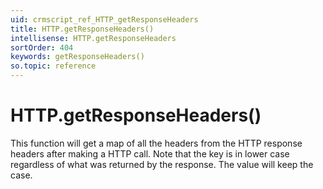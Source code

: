 ```yaml
---
uid: crmscript_ref_HTTP_getResponseHeaders
title: HTTP.getResponseHeaders()
intellisense: HTTP.getResponseHeaders
sortOrder: 404
keywords: getResponseHeaders()
so.topic: reference
---
```


# HTTP.getResponseHeaders()

This function will get a map of all the headers from the HTTP response headers after making a HTTP call.
Note that the key is in lower case regardless of what was returned by the response. The value will keep the case.

